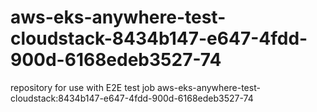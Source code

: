 # aws-eks-anywhere-test-cloudstack-8434b147-e647-4fdd-900d-6168edeb3527-74
repository for use with E2E test job aws-eks-anywhere-test-cloudstack:8434b147-e647-4fdd-900d-6168edeb3527-74
